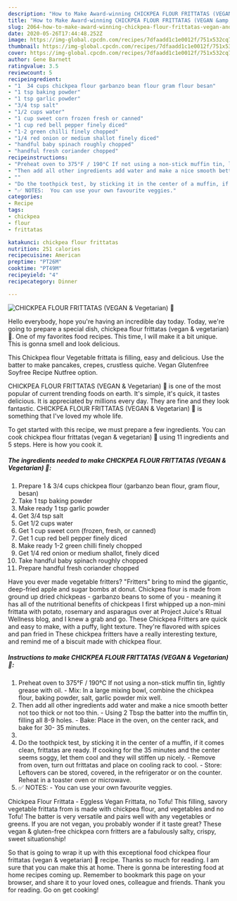 ```yaml
---
description: "How to Make Award-winning CHICKPEA FLOUR FRITTATAS (VEGAN &amp;amp; Vegetarian) 🍃"
title: "How to Make Award-winning CHICKPEA FLOUR FRITTATAS (VEGAN &amp;amp; Vegetarian) 🍃"
slug: 2064-how-to-make-award-winning-chickpea-flour-frittatas-vegan-and-amp-vegetarian
date: 2020-05-26T17:44:48.252Z
image: https://img-global.cpcdn.com/recipes/7dfaadd1c1e0012f/751x532cq70/chickpea-flour-frittatas-vegan-vegetarian-🍃-recipe-main-photo.jpg
thumbnail: https://img-global.cpcdn.com/recipes/7dfaadd1c1e0012f/751x532cq70/chickpea-flour-frittatas-vegan-vegetarian-🍃-recipe-main-photo.jpg
cover: https://img-global.cpcdn.com/recipes/7dfaadd1c1e0012f/751x532cq70/chickpea-flour-frittatas-vegan-vegetarian-🍃-recipe-main-photo.jpg
author: Gene Barnett
ratingvalue: 3.5
reviewcount: 5
recipeingredient:
- "1  34 cups chickpea flour garbanzo bean flour gram flour besan"
- "1 tsp baking powder"
- "1 tsp garlic powder"
- "3/4 tsp salt"
- "1/2 cups water"
- "1 cup sweet corn frozen fresh or canned"
- "1 cup red bell pepper finely diced"
- "1-2 green chilli finely chopped"
- "1/4 red onion or medium shallot finely diced"
- "handful baby spinach roughly chopped"
- "handful fresh coriander chopped"
recipeinstructions:
- "Preheat oven to 375°F / 190°C If not using a non-stick muffin tin, lightly grease with oil.  Mix: In a large mixing bowl, combine the chickpea flour, baking powder, salt, garlic powder mix well."
- "Then add all other ingredients add water and make a nice smooth better not too thick or not too thin.  Using 2 Tbsp the batter into the muffin tin, filling all 8-9 holes.  Bake: Place in the oven, on the center rack, and bake for 30- 35 minutes."
- ""
- "Do the toothpick test, by sticking it in the center of a muffin, if it comes clean, frittatas are ready. If cooking for the 35 minutes and the center seems soggy, let them cool and they will stiffen up nicely. Remove from oven, turn out frittatas and place on cooling rack to cool. Store: Leftovers can be stored, covered, in the refrigerator or on the counter. Reheat in a toaster oven or microwave."
- "✅ NOTES:  You can use your own favourite veggies."
categories:
- Recipe
tags:
- chickpea
- flour
- frittatas

katakunci: chickpea flour frittatas 
nutrition: 251 calories
recipecuisine: American
preptime: "PT26M"
cooktime: "PT49M"
recipeyield: "4"
recipecategory: Dinner

---
```



![CHICKPEA FLOUR FRITTATAS (VEGAN &amp; Vegetarian) 🍃](https://img-global.cpcdn.com/recipes/7dfaadd1c1e0012f/751x532cq70/chickpea-flour-frittatas-vegan-vegetarian-🍃-recipe-main-photo.jpg)

Hello everybody, hope you're having an incredible day today. Today, we're going to prepare a special dish, chickpea flour frittatas (vegan &amp; vegetarian) 🍃. One of my favorites food recipes. This time, I will make it a bit unique. This is gonna smell and look delicious.

This Chickpea flour Vegetable frittata is filling, easy and delicious. Use the batter to make pancakes, crepes, crustless quiche. Vegan Glutenfree Soyfree Recipe Nutfree option.

CHICKPEA FLOUR FRITTATAS (VEGAN &amp; Vegetarian) 🍃 is one of the most popular of current trending foods on earth. It's simple, it's quick, it tastes delicious. It is appreciated by millions every day. They are fine and they look fantastic. CHICKPEA FLOUR FRITTATAS (VEGAN &amp; Vegetarian) 🍃 is something that I've loved my whole life.


To get started with this recipe, we must prepare a few ingredients. You can cook chickpea flour frittatas (vegan &amp; vegetarian) 🍃 using 11 ingredients and 5 steps. Here is how you cook it.

<!--inarticleads1-->

##### The ingredients needed to make CHICKPEA FLOUR FRITTATAS (VEGAN &amp; Vegetarian) 🍃:

1. Prepare 1 &amp; 3/4 cups chickpea flour (garbanzo bean flour, gram flour, besan)
1. Take 1 tsp baking powder
1. Make ready 1 tsp garlic powder
1. Get 3/4 tsp salt
1. Get 1/2 cups water
1. Get 1 cup sweet corn (frozen, fresh, or canned)
1. Get 1 cup red bell pepper finely diced
1. Make ready 1-2 green chilli finely chopped
1. Get 1/4 red onion or medium shallot, finely diced
1. Take handful baby spinach roughly chopped
1. Prepare handful fresh coriander chopped


Have you ever made vegetable fritters? &#34;Fritters&#34; bring to mind the gigantic, deep-fried apple and sugar bombs at donut. Chickpea flour is made from ground up dried chickpeas - garbanzo beans to some of you - meaning it has all of the nutritional benefits of chickpeas I first whipped up a non-mini frittata with potato, rosemary and asparagus over at Project Juice&#39;s Ritual Wellness blog, and I knew a grab and go. These Chickpea Fritters are quick and easy to make, with a puffy, light texture. They&#39;re flavored with spices and pan fried in These chickpea fritters have a really interesting texture, and remind me of a biscuit made with chickpea flour. 

<!--inarticleads2-->

##### Instructions to make CHICKPEA FLOUR FRITTATAS (VEGAN &amp; Vegetarian) 🍃:

1. Preheat oven to 375°F / 190°C If not using a non-stick muffin tin, lightly grease with oil.  - Mix: In a large mixing bowl, combine the chickpea flour, baking powder, salt, garlic powder mix well.
1. Then add all other ingredients add water and make a nice smooth better not too thick or not too thin.  - Using 2 Tbsp the batter into the muffin tin, filling all 8-9 holes.  - Bake: Place in the oven, on the center rack, and bake for 30- 35 minutes.
1. 
1. Do the toothpick test, by sticking it in the center of a muffin, if it comes clean, frittatas are ready. If cooking for the 35 minutes and the center seems soggy, let them cool and they will stiffen up nicely. - Remove from oven, turn out frittatas and place on cooling rack to cool. - Store: Leftovers can be stored, covered, in the refrigerator or on the counter. Reheat in a toaster oven or microwave.
1. ✅ NOTES:  - You can use your own favourite veggies.


Chickpea Flour Frittata - Eggless Vegan Frittata, no Tofu! This filling, savory vegetable frittata from is made with chickpea flour, and vegetables and no Tofu! The batter is very versatile and pairs well with any vegetables or greens. If you are not vegan, you probably wonder if it taste great? These vegan &amp; gluten-free chickpea corn fritters are a fabulously salty, crispy, sweet situationship! 

So that is going to wrap it up with this exceptional food chickpea flour frittatas (vegan &amp; vegetarian) 🍃 recipe. Thanks so much for reading. I am sure that you can make this at home. There is gonna be interesting food at home recipes coming up. Remember to bookmark this page on your browser, and share it to your loved ones, colleague and friends. Thank you for reading. Go on get cooking!
